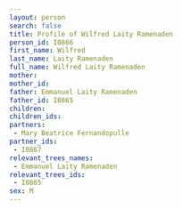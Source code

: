 ```yaml
---
layout: person
search: false
title: Profile of Wilfred Laity Ramenaden
person_id: I0866
first_name: Wilfred
last_name: Laity Ramenaden
full_name: Wilfred Laity Ramenaden
mother: 
mother_id: 
father: Emmanuel Laity Ramenaden
father_id: I0865
children:
children_ids:
partners:
 - Mary Beatrice Fernandopulle
partner_ids:
 - I0867
relevant_trees_names:
 - Emmanuel Laity Ramenaden
relevant_trees_ids:
 - I0865
sex: M
---
```


